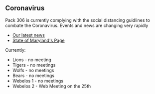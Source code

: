 ## <i class="fas fa-biohazard"></i> Coronavirus ##

Pack 306 is currently complying with the social distancing guidlines to combate the Coronavirus. Events and news are changing very rapidly

* [Our latest news](/announcements/2019-2020/2020-03-18.md)
* [State of Maryland's Page](https://coronavirus.maryland.gov)

Currently:

* Lions - no meeting
* Tigers - no meetings
* Wolfs - no meetings
* Bears - no meetings
* Webelos 1 - no meetings
* Webelos 2 - Web Meeting on the 25th